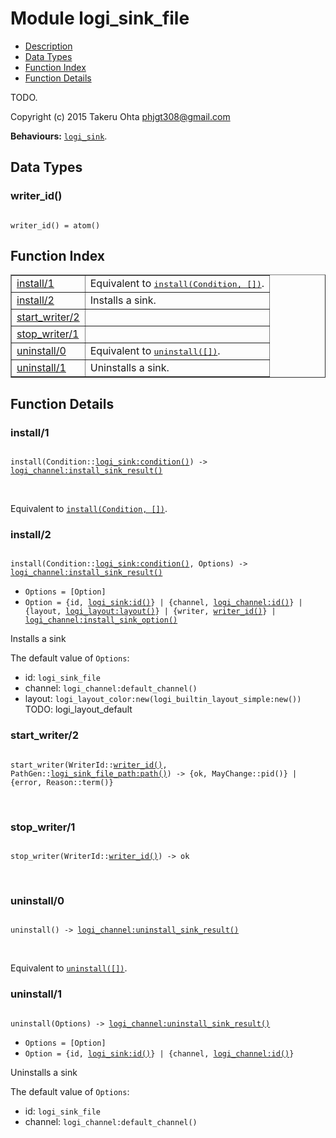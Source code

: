 

# Module logi_sink_file #
* [Description](#description)
* [Data Types](#types)
* [Function Index](#index)
* [Function Details](#functions)

TODO.

Copyright (c) 2015 Takeru Ohta <phjgt308@gmail.com>

__Behaviours:__ [`logi_sink`](logi_sink.md).

<a name="types"></a>

## Data Types ##




### <a name="type-writer_id">writer_id()</a> ###


<pre><code>
writer_id() = atom()
</code></pre>

<a name="index"></a>

## Function Index ##


<table width="100%" border="1" cellspacing="0" cellpadding="2" summary="function index"><tr><td valign="top"><a href="#install-1">install/1</a></td><td>Equivalent to <a href="#install-2"><tt>install(Condition, [])</tt></a>.</td></tr><tr><td valign="top"><a href="#install-2">install/2</a></td><td>Installs a sink.</td></tr><tr><td valign="top"><a href="#start_writer-2">start_writer/2</a></td><td></td></tr><tr><td valign="top"><a href="#stop_writer-1">stop_writer/1</a></td><td></td></tr><tr><td valign="top"><a href="#uninstall-0">uninstall/0</a></td><td>Equivalent to <a href="#uninstall-1"><tt>uninstall([])</tt></a>.</td></tr><tr><td valign="top"><a href="#uninstall-1">uninstall/1</a></td><td>Uninstalls a sink.</td></tr></table>


<a name="functions"></a>

## Function Details ##

<a name="install-1"></a>

### install/1 ###

<pre><code>
install(Condition::<a href="logi_sink.md#type-condition">logi_sink:condition()</a>) -&gt; <a href="logi_channel.md#type-install_sink_result">logi_channel:install_sink_result()</a>
</code></pre>
<br />

Equivalent to [`install(Condition, [])`](#install-2).

<a name="install-2"></a>

### install/2 ###

<pre><code>
install(Condition::<a href="logi_sink.md#type-condition">logi_sink:condition()</a>, Options) -&gt; <a href="logi_channel.md#type-install_sink_result">logi_channel:install_sink_result()</a>
</code></pre>

<ul class="definitions"><li><code>Options = [Option]</code></li><li><code>Option = {id, <a href="logi_sink.md#type-id">logi_sink:id()</a>} | {channel, <a href="logi_channel.md#type-id">logi_channel:id()</a>} | {layout, <a href="logi_layout.md#type-layout">logi_layout:layout()</a>} | {writer, <a href="#type-writer_id">writer_id()</a>} | <a href="logi_channel.md#type-install_sink_option">logi_channel:install_sink_option()</a></code></li></ul>

Installs a sink

The default value of `Options`:
- id: `logi_sink_file`
- channel: `logi_channel:default_channel()`
- layout: `logi_layout_color:new(logi_builtin_layout_simple:new())` TODO: logi_layout_default

<a name="start_writer-2"></a>

### start_writer/2 ###

<pre><code>
start_writer(WriterId::<a href="#type-writer_id">writer_id()</a>, PathGen::<a href="logi_sink_file_path.md#type-path">logi_sink_file_path:path()</a>) -&gt; {ok, MayChange::pid()} | {error, Reason::term()}
</code></pre>
<br />

<a name="stop_writer-1"></a>

### stop_writer/1 ###

<pre><code>
stop_writer(WriterId::<a href="#type-writer_id">writer_id()</a>) -&gt; ok
</code></pre>
<br />

<a name="uninstall-0"></a>

### uninstall/0 ###

<pre><code>
uninstall() -&gt; <a href="logi_channel.md#type-uninstall_sink_result">logi_channel:uninstall_sink_result()</a>
</code></pre>
<br />

Equivalent to [`uninstall([])`](#uninstall-1).

<a name="uninstall-1"></a>

### uninstall/1 ###

<pre><code>
uninstall(Options) -&gt; <a href="logi_channel.md#type-uninstall_sink_result">logi_channel:uninstall_sink_result()</a>
</code></pre>

<ul class="definitions"><li><code>Options = [Option]</code></li><li><code>Option = {id, <a href="logi_sink.md#type-id">logi_sink:id()</a>} | {channel, <a href="logi_channel.md#type-id">logi_channel:id()</a>}</code></li></ul>

Uninstalls a sink

The default value of `Options`:
- id: `logi_sink_file`
- channel: `logi_channel:default_channel()`

